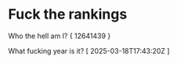 # Fuck the rankings

Who the hell am I?
{ 12641439 }

What fucking year is it?
[ 2025-03-18T17:43:20Z ]
